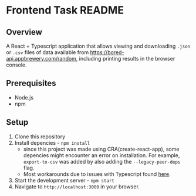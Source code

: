 # Frontend Task README

## Overview
A React + Typescript application that allows viewing and downloading `.json` or `.csv` files of data available from https://bored-api.appbrewery.com/random, including printing results in the browser console.

## Prerequisites
- Node.js
- npm

## Setup
1. Clone this repository
2. Install depencies - `npm install`
   - since this project was made using CRA(create-react-app), some depencies might encounter an error on installation. For example, `export-to-csv` was added by also adding the `--legacy-peer-deps` flag. 
   - Most workarounds due to issues with Typescript found [here](https://github.com/facebook/create-react-app/issues/13080).
3. Start the development server - `npm start`
4. Navigate to `http://localhost:3000` in your browser.